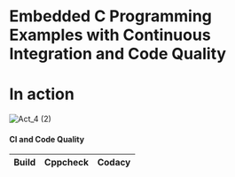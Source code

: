 # Embedded C Programming Examples with Continuous Integration and Code Quality

# In action
![Act_4 (2)](https://user-images.githubusercontent.com/82274701/116736026-f7e15000-aa0c-11eb-98fd-ac58ba7f479f.png)


#### CI and Code Quality
|Build|Cppcheck|Codacy|
|:--:|:--:|:--:|

